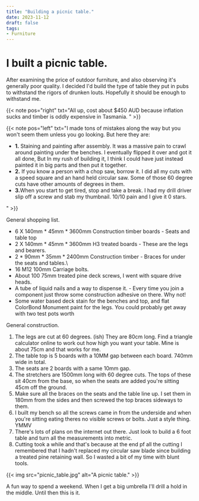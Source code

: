 ```yaml
---
title: "Building a picnic table."
date: 2023-11-12
draft: false
tags:
- Furniture
---
```


# I built a picnic table. 

After examining the price of outdoor furniture, and also observing it's generally poor quality. I decided I'd build the type of table they put in pubs to withstand the rigors of drunken louts. Hopefully it should be enough to withstand me.

{{< note pos="right" txt="All up, cost about $450 AUD because inflation sucks and timber is oddly expensive in Tasmania. " >}}

{{< note pos="left" txt="I made tons of mistakes along the way but you won't seem them unless you go looking. But here they are: <br> <ul><li><b>1.</b> Staining and painting after assembly. It was a massive pain to crawl around painting under the benches. I eventually flipped it over and got it all done, But In my rush of building it, I think I could have just instead painted it in big parts and then put it together.</li> <li><b> 2.</b> If you know a person with a chop saw, borrow it. I did all my cuts with a speed square and an hand held circular saw. Some of those 60 degree cuts have other amounts of degrees in them. </li> <li><b>3.</b>When you start to get tired, stop and take a break. I had my drill driver slip off a screw and stab my thumbnail. 10/10 pain and I give it 0 stars. </li></ul>" >}}


General shopping list. 

- 6 X 140mm * 45mm * 3600mm Construction timber boards - Seats and table top
- 2 X 140mm * 45mm * 3600mm H3 treated boards - These are the legs and bearers.
- 2 * 90mm * 35mm * 2400mm Construction timber - Braces for under the seats and tables.\
- 16 M12 100mm Carriage bolts.
- About 100 75mm treated pine deck screws, I went with square drive heads. 
- A tube of liquid nails and a way to dispense it. - Every time you join a component just throw some construction adhesive on there. Why not!
- Some water based deck stain for the benches and top, and flat ColorBond Monument paint for the legs. You could probably get away with two test pots worth

General construction. 
1. The legs are cut at 60 degrees. (ish) They are 80cm long. Find a triangle calculator online to work out how high you want your table. Mine is about 75cm and that works for me.
2. The table top is 5 boards with a 10MM gap between each board. 740mm wide in total.
3. The seats are 2 boards with a same 10mm gap.
4. The stretchers are 1500mm long with 60 degree cuts. The tops of these sit 40cm from the base, so when the seats are added you're sitting 45cm off the ground.
5. Make sure all the braces on the seats and the table line up. I set them in 180mm from the sides and then screwed the top braces sideways to them.
6. I built my bench so all the screws came in from the underside and when you're sitting eating theres no visible screws or bolts. Just a style thing. YMMV
7. There's lots of plans on the internet out there. Just look to build a 6 foot table and turn all the measurements into metric. 
8. Cutting took a while and that's because at the end pf all the cutting I remembered that I hadn't replaced my circular saw blade since building a treated pine retaining wall. So I wasted a bit of my time with blunt tools. 

{{< img src="picnic_table.jpg" alt="A picnic table." >}}


A fun way to spend a weekend. When I get a big umbrella I'll drill a hold in the middle. Until then this is it.



